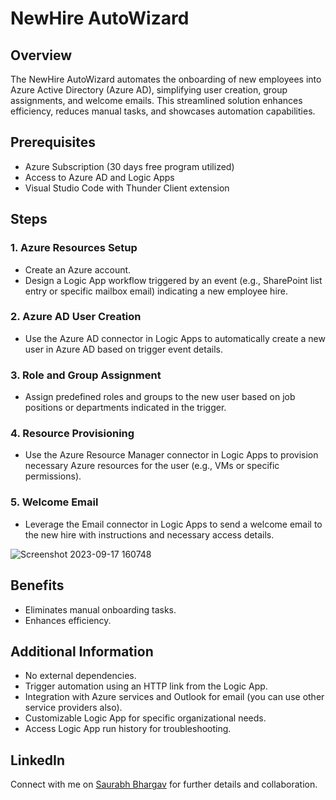 # NewHire AutoWizard

## Overview
The NewHire AutoWizard automates the onboarding of new employees into Azure Active Directory (Azure AD), simplifying user creation, group assignments, and welcome emails. This streamlined solution enhances efficiency, reduces manual tasks, and showcases automation capabilities.

## Prerequisites
- Azure Subscription (30 days free program utilized)
- Access to Azure AD and Logic Apps
- Visual Studio Code with Thunder Client extension

## Steps

### 1. Azure Resources Setup
- Create an Azure account.
- Design a Logic App workflow triggered by an event (e.g., SharePoint list entry or specific mailbox email) indicating a new employee hire.

### 2. Azure AD User Creation
- Use the Azure AD connector in Logic Apps to automatically create a new user in Azure AD based on trigger event details.

### 3. Role and Group Assignment
- Assign predefined roles and groups to the new user based on job positions or departments indicated in the trigger.

### 4. Resource Provisioning
- Use the Azure Resource Manager connector in Logic Apps to provision necessary Azure resources for the user (e.g., VMs or specific permissions).

### 5. Welcome Email
- Leverage the Email connector in Logic Apps to send a welcome email to the new hire with instructions and necessary access details.

  
![Screenshot 2023-09-17 160748](https://github.com/Saurabh-Bhargav/Project/assets/143943258/47926877-0b3f-4514-af23-522944c49ce3)

## Benefits
- Eliminates manual onboarding tasks.
- Enhances efficiency.

## Additional Information
- No external dependencies.
- Trigger automation using an HTTP link from the Logic App.
- Integration with Azure services and Outlook for email (you can use other service providers also).
- Customizable Logic App for specific organizational needs.
- Access Logic App run history for troubleshooting.

## LinkedIn
Connect with me on [Saurabh Bhargav](www.linkedin.com/in/saurabh-bhargav) for further details and collaboration.


